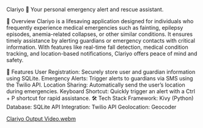 Clariyo 🚨
Your personal emergency alert and rescue assistant.

📝 Overview
Clariyo is a lifesaving application designed for individuals who frequently experience medical emergencies such as fainting, epilepsy episodes, anemia-related collapses, or other similar conditions. It ensures timely assistance by alerting guardians or emergency contacts with critical information. With features like real-time fall detection, medical condition tracking, and location-based notifications, Clariyo offers peace of mind and safety.

🎯 Features
User Registration: Securely store user and guardian information using SQLite.
Emergency Alerts: Trigger alerts to guardians via SMS using the Twilio API.
Location Sharing: Automatically send the user’s location during emergencies.
Keyboard Shortcut: Quickly trigger an alert with a Ctrl + P shortcut for rapid assistance.
🛠️ Tech Stack
Framework: Kivy (Python)
Database: SQLite
API Integration: Twilio API
Geolocation: Geocoder


[Clariyo Output Video.webm](https://github.com/user-attachments/assets/fc0ab71f-7e47-4467-b213-9799cdbdb9a9)
